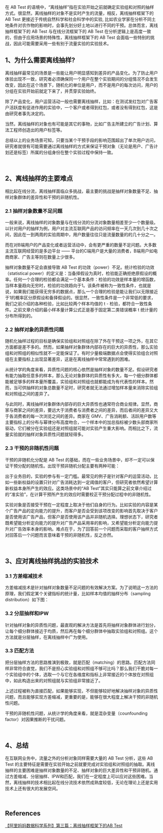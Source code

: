 在 AB Test 的语境中，“离线抽样”指在实验开始之前就确定实验组和对照的抽样方式。很显然，离线抽样的对象不是实时产生的流量，相反，离线抽样框架下的 AB Test 更接近于传统自然科学和社会科学中的实验, 比如农业学家在分析不同土地条件对农作物的影响时，会事先划分好土地以进行不同的干预。总体而言，离线抽样框架下的 AB Test 与在线分流框架下的 AB Test 在分析逻辑上是高度一致的，但由于应用场景的特殊性，离线抽样框架下的 AB Test 会面临一些特别的挑战，因此可能需要采用一些有别于流量实验的实验技术。
## 1、为什么需要离线抽样?
离线抽样最常见的场景是一些能让用户明显感知到差异的产品变化。为了防止用户体验出现不一致，研究者必须确保同一个用户在整个实验期间的分组情况不会发生改变，因此在这个场景下，随机化的单位是用户，而不是用户的每次访问，用户的分组在实验开始前就定下来了，并贯穿实验始终。

除了产品变化，用户运营活动一般也需要离线抽样，比如：在测试发红包对广告客户活跃度有促进作用的实验中，一个客户或者得到红包，或者没有得到红包，这是由研究者事先决定的。

当然，离线抽样的对象也有可能是其它的事物，比如广告主所建立的广告计划、算法工程师创造出的用户标签等。

总结以上的业务场景可知，只要当某个干预手段的影响范围超出了单次用户访问，研究者就很有可能需要通过离线抽样的方式来保证干预对象（无论是用户、广告计划还是标签）所属的分组身份在整个实验过程中保持一致。

&nbsp;
## 2、离线抽样的主要难点
相比起在线分流，离线抽样面临众多挑战，最主要的挑战是抽样对象数量不足、抽样对象群体的差异性和干预的非随机性。
### 2.1 抽样对象数量不足问题
一般来说，离线抽样的对象数量与在线分流的分流对象数量相差至少一个数量级。以针对用户的抽样为例，用户对主流互联网产品的访问频率在一天几次到几十次之间，因此在一到两周的实验周期中，用户数量往往只是流量数量的的几十分之一。

而在对B端用户的产品变化或者运营活动中，会有更严重的数量不足问题。大多数主流互联网经营的是多边平台 —— 平台的C端用户是大量的消费者，B端用户如电商商家、广告主等则在数量上少很多。

抽样对象数量不足会直接导致 AB Test 的功效（power）不足。统计检验的功效（statistical power）的定义是：当备择假设为真时，检验能正确拒绝原假设的概率。任何一个合理的检验都会满足一个基本条件：检验的功效是样本量的增函数，当样本量趋向无穷时，检验的功效趋向于1。该条件被称为一致性条件，也就是说，如果我们能获得无穷多的数据点，那么一个合理的检验是能让我们以无限接近于1的概率区分原假设和备择假设的。很显然，一致性条件是一个非常低的要求，我们之前介绍的各种检验，比如比较两个样本均值的 t - 检验，都符合一致性条件。之前文章介绍的最小样本量计算公式正是基于固定第二类错误概率 t 统计量的分布所得到的。
### 2.2 抽样对象的异质性问题
随机化抽样过程的目标是确保实验组和对照组在除了外在干预这一项之外，在其它方面都是差不多的。然而，如果抽样对象群体内部存在的巨大的异质性，那么实验组和对照组的相似性就不一定能保证了。有时少量极端数据点会使得实验组合对照组在主要指标上出现显著差异，这是在离线抽样中常常遇到的困难。

从统计学的角度来看，异质性问题的核心依然是抽样对象的数量不足。假设研究者有能力抽取任意多的样本，那么无论对象群体的异质性有多大，每一个细分群体都能被足够多的样本量所覆盖，实验组和对照组也就都能成为有代表性的样本。然而，当可供抽样的对象总数量不足时，研究者就无法通过增加样本量来消除实验组和对照组之间的差异了。

与此同时，离线抽样对象群体内部存的巨大异质性也通常符合商业规律。显然，商家与商家之间的差异，要远大于消费者与消费者之间的差异，而后者间的差异又大于各消费者的每一次浏览之间的差异。商家在 GMV、广告消耗额、活跃用户数等主要指标上的分布与幂律分布高度吻合，一个样本中的加总指标被少数头部商家所驱动，它们被分在实验组还是对照组就可能对实验产生重大影响。而相比之下，流量实验就的抽样对象异质性问题就轻得多。
### 2.3 干预的非随机性问题
干预的非随机化分配是 AB Test 的基础，而在一些业务场景中，却不一定可以保证干预分配的随机性。出现干预非随机分配主要有两种可能：

出于业务目的，实验的参与有一定门槛。最常见的例子是针对客户的运营活动，比如一些新权益的设置只针对广告消耗达到一定阈值的客户，但研究者依然希望计算新权益本身所产生的效应。这类场景中的“AB Test”其实只能算之前文章介绍过的“准实验”，在计算干预所产生的效应时需要校正干预分配过程中的非随机性。

实验对象是否接受干预在一定程度上取决于他们自身的行为。比如实验的内容是某个广告产品的定向能力的提升，而客户是否会受到该项改变的影响首先取决于客户是否使用该广告产品，但客户是否使用该产品并非随机选择。理想状态下，研究者既希望能分析定向能力的提升对广告产品采用率的影响，又希望能分析定向能力提升对广告效率本身的影响。难点在于，为了回答前一个问题而采取的客户抽样方式对回答后一个问题而言意味着干预的非随机性，反之亦然。

&nbsp;
## 3、应对离线抽样挑战的实验技术
### 3.1 方差缩减技术
方差缩减技术是针对抽样对象数量不足问题的有效解决方案。为了说明这一方法的原理，我们假定某个关键指标的统计量，比如样本均值的抽样分布（sampling distribution）如下图：
### 3.2 分层抽样和IPW
针对抽样对象的异质性问题，最直观的解决方法是首先将抽样对象群体进行划分，让每个细分群体接近于均质，然后再在每个细分群体中抽取实验组和对照组。这个方法就是分层抽样，在离线抽样中广为使用。
### 3.3 匹配方法
把分层抽样方法的思路推演到极致，就是匹配（matching）的思路。匹配方法同样非常符合直觉，我们不是担心实验组和对照组不够可比吗？那么我们干脆对每一个实验组中的个体，选取一个与它在各维度和指标上非常接近的个体放在对照组中，如此构造出来的对照组就与实验组非常接近了。

上述过程被称为直接匹配，如果能够实现，不但能够较好地解决抽样对象的异质性问题，而且能够实现方差缩减，更重要的是，能够在很大程度上解决干预的非随机性问题。

干预的非随机性问题，从统计学的角度来看，就是混杂变量（counfounding factor）对因果推断的干扰问题。

&nbsp;
## 4、总结
在互联网业务中，流量之外的分析对象同样需要大量的 AB Test 分析，这些 AB Test 的主要特征是需要在实验开始之前就要完成对实验组和对照组的抽取。离线抽样的主要困难是抽样对象数量的不足、抽样对象的巨大差异性和干预非随机。通过方差缩减、分层抽样、IPW和匹配，我们在一定程度上可以应对这些困难。当然，离线抽样的技术相比起在线分流技术依然成熟度较低，无论在理论上还是实用技术上还有很大的发展空间。

&nbsp;
## References
[【阿里妈妈数据科学系列】第三篇：离线抽样框架下的AB Test](https://mp.weixin.qq.com/s/BsZlamzsYs-asvUGtF5sUQ)
